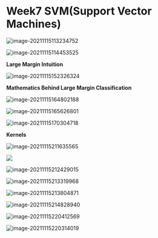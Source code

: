 # Week7 SVM(Support Vector Machines)

![image-20211115113234752](https://raw.githubusercontent.com/YueyueBird-su/Pitcture_Git/main/img/202111151132065.png)

![image-20211115114453525](https://raw.githubusercontent.com/YueyueBird-su/Pitcture_Git/main/img/202111151144731.png)

**Large Margin Intuition**

![image-20211115152326324](https://raw.githubusercontent.com/YueyueBird-su/Pitcture_Git/main/img/202111151523462.png)

**Mathematics Behind Large Margin Classification**

 ![image-20211115164802188](https://raw.githubusercontent.com/YueyueBird-su/Pitcture_Git/main/img/202111151648357.png)

![image-20211115165626801](https://raw.githubusercontent.com/YueyueBird-su/Pitcture_Git/main/img/202111151656995.png)

![image-20211115170304718](https://raw.githubusercontent.com/YueyueBird-su/Pitcture_Git/main/img/202111151703908.png)

**Kernels**

![image-20211115211635565](https://raw.githubusercontent.com/YueyueBird-su/Pitcture_Git/main/img/202111152117960.png)

![](https://raw.githubusercontent.com/YueyueBird-su/Pitcture_Git/main/img/202111152116744.png)

![image-20211115212429015](https://raw.githubusercontent.com/YueyueBird-su/Pitcture_Git/main/img/202111152124215.png)

![image-20211115213319968](https://raw.githubusercontent.com/YueyueBird-su/Pitcture_Git/main/img/202111152133192.png)

![image-20211115213804871](https://raw.githubusercontent.com/YueyueBird-su/Pitcture_Git/main/img/202111152138026.png)

![image-20211115214828940](https://raw.githubusercontent.com/YueyueBird-su/Pitcture_Git/main/img/202111152148115.png)

![image-20211115220412569](https://raw.githubusercontent.com/YueyueBird-su/Pitcture_Git/main/img/202111152204790.png)

![image-20211115220314019](https://raw.githubusercontent.com/YueyueBird-su/Pitcture_Git/main/img/202111152203211.png)